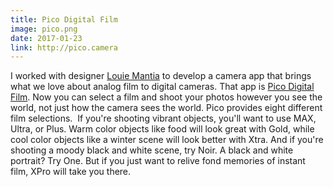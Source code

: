 ```yaml
---
title: Pico Digital Film
image: pico.png
date: 2017-01-23
link: http://pico.camera
---
```


I worked with designer [Louie Mantia](http://louiemantia.com) to develop a camera app that brings what we love about analog film to digital cameras. That app is [Pico Digital Film](http://pico.film). Now you can select a film and shoot your photos however you see the world, not just how the camera sees the world. Pico provides eight different film selections.  If you're shooting vibrant objects, you'll want to use MAX, Ultra, or Plus. Warm color objects like food will look great with Gold, while cool color objects like a winter scene will look better with Xtra. And if you're shooting a moody black and white scene, try Noir. A black and white portrait? Try One. But if you just want to relive fond memories of instant film, XPro will take you there.